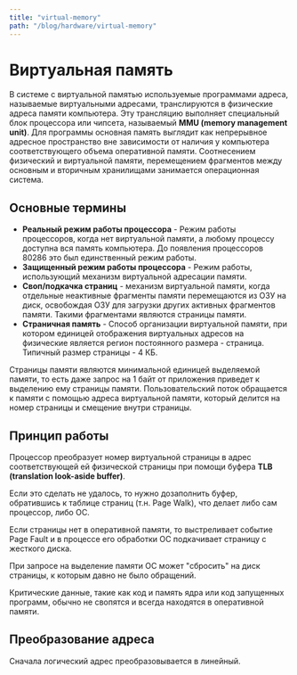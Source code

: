 ```yaml
---
title: "virtual-memory"
path: "/blog/hardware/virtual-memory"
---
```


# Виртуальная память

В системе с виртуальной памятью используемые программами адреса, называемые виртуальными адресами, транслируются в физические адреса памяти компьютера. Эту трансляцию выполняет специальный блок процессора или чипсета, называемый **MMU (memory management unit)**. Для программы основная память выглядит как непрерывное адресное пространство вне зависимости от наличия у компьютера соответствующего объема оперативной памяти. Соотнесением физический и виртуальной памяти, перемещением фрагментов между основным и вторичным хранилищами занимается операционная система.

## Основные термины

- **Реальный режим работы процессора** - Режим работы процессоров, когда нет виртуальной памяти, а любому процессу доступна вся память компьютера. До появления процессоров 80286 это был единственный режим работы.
- **Защищенный режим работы процессора** - Режим работы, использующий механизм виртуальной адресации памяти. 
- **Своп/подкачка страниц** - механизм виртуальной памяти, когда отдельные неактивные фрагменты памяти перемещаются из ОЗУ на диск, освобождая ОЗУ для загрузки других активных фрагментов памяти. Такими фрагментами являются страницы памяти.
- **Страничная память** - Способ организации виртуальной памяти, при котором единицей отображения виртуальных адресов на физические является регион постоянного размера - страница. Типичный размер страницы - 4 КБ.

Страницы памяти являются минимальной единицей выделяемой памяти, то есть даже запрос на 1 байт от приложения приведет к выделению ему страницы памяти. Пользовательский поток обращается к памяти с помощью адреса виртуальной памяти, который делится на номер страницы и смещение внутри страницы.

## Принцип работы

Процессор преобразует номер виртуальной страницы в адрес соответствующей ей физической страницы при помощи буфера **TLB (translation look-aside buffer)**. 

Если это сделать не удалось, то нужно дозаполнить буфер, обратившись к таблице страниц (т.н. Page Walk), что делает либо сам процессор, либо ОС. 

Если страницы нет в оперативной памяти, то выстреливает событие Page Fault и в процессе его обработки ОС подкачивает страницу с жесткого диска. 

При запросе на выделение памяти ОС может "сбросить" на диск страницы, к которым давно не было обращений.

Критические данные, такие как код и память ядра или код запущенных программ, обычно не свопятся и всегда находятся в оперативной памяти.

## Преобразование адреса

Сначала логический адрес преобразовывается в линейный.